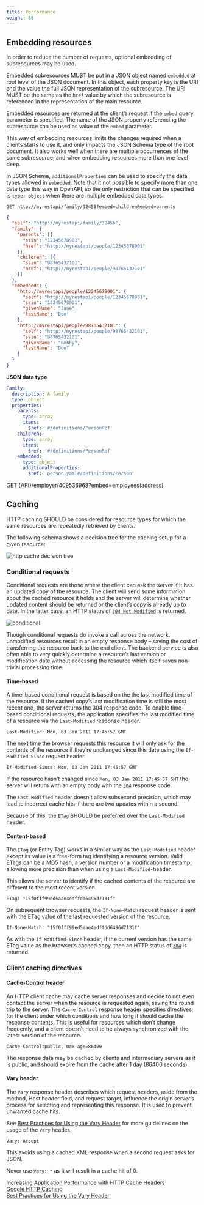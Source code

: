 ```yaml
---
title: Performance
weight: 80
---
```


## Embedding resources

In order to reduce the number of requests, optional embedding of subresources may be used.

Embedded subresources MUST be put in a JSON object named `embedded` at root level of the JSON document.
In this object, each property key is the URI and the value the full JSON representation of the subresource.
The URI MUST be the same as the `href` value by which the subresource is referenced in the representation of the main resource.

Embedded resources are returned at the client’s request if the `embed` query parameter is specified.
The name of the JSON property referencing the subresource can be used as value of the `embed` parameter.

This way of embedding resources limits the changes required when a clients starts to use it, and only impacts the JSON Schema type of the root document.
It also works well when there are multiple occurrences of the same subresource, and when embedding resources more than one level deep.

In JSON Schema, `additionalProperties` can be used to specify the data types allowed in `embedded`.
Note that it not possible to specify more than one data type this way in OpenAPI, so the only restriction that can be specified is `type: object` when there are multiple embedded data types.

`GET http://myrestapi/family/32456?embed=children&embed=parents`

``` JSON
{
  "self": "http://myrestapi/family/32456",
  "family": {
    "parents": [{
      "ssin": "12345678901",
      "href": "http://myrestapi/people/12345678901"
    }],
    "children": [{
      "ssin": "98765432101",
      "href": "http://myrestapi/people/98765432101"
    }]
  },
  "embedded": {
    "http://myrestapi/people/12345678901": {
      "self": "http://myrestapi/people/12345678901",
      "ssin": "12345678901",
      "givenName": "Jane",
      "lastName": "Doe"
    },
    "http://myrestapi/people/98765432101": {
      "self": "http://myrestapi/people/98765432101",
      "ssin": "98765432101",
      "givenName": "Bobby",
      "lastName": "Doe"
    }
  }
}
```

<div class="formalpara-title">

**JSON data type**

</div>

``` YAML
Family:
  description: A family
  type: object
  properties:
    parents:
      type: array
      items:
        $ref: '#/definitions/PersonRef'
    children:
      type: array
      items:
        $ref: '#/definitions/PersonRef'
    embedded:
      type: object
      additionalProperties:
        $ref: 'person.yaml#/definitions/Person'
```

GET {API}/employer/409536968?embed=employees(address)

## Caching

HTTP caching SHOULD be considered for resource types for which the same resources are repeatedly retrieved by clients.

The following schema shows a decision tree for the caching setup for a given resource:

![http cache decision tree](http-cache-decision-tree.png)

### Conditional requests

Conditional requests are those where the client can ask the server if it has an updated copy of the resource.
The client will send some information about the cached resource it holds and the server will determine whether updated content should be returned or the client’s copy is already up to date.
In the latter case, an HTTP status of [`304 Not Modified`](#http-304) is returned.

![conditional](conditional.jpg)

Though conditional requests do invoke a call across the network, unmodified resources result in an empty response body – saving the cost of transferring the resource back to the end client.
The backend service is also often able to very quickly determine a resource’s last version or modification date without accessing the resource which itself saves non-trivial processing time.

#### Time-based

A time-based conditional request is based on the the last modified time of the resource.
If the cached copy’s last modification time is still the most recent one, the server returns the 304 response code.
To enable time-based conditional requests, the application specifies the last modified time of a resource via the `Last-Modified` response header.

    Last-Modified: Mon, 03 Jan 2011 17:45:57 GMT

The next time the browser requests this resource it will only ask for the contents of the resource if they’re unchanged since this date using the `If-Modified-Since` request header

    If-Modified-Since: Mon, 03 Jan 2011 17:45:57 GMT

If the resource hasn’t changed since `Mon, 03 Jan 2011 17:45:57 GMT` the server will return with an empty body with the [`304`](#http-304) response code.

The `Last-Modified` header doesn’t allow subsecond precision, which may lead to incorrect cache hits if there are two updates within a second.

Because of this, the `ETag` SHOULD be preferred over the `Last-Modified` header.

#### Content-based

The `ETag` (or Entity Tag) works in a similar way as the `Last-Modified` header except its value is a free-form tag identifying a resource version.
Valid ETags can be a MD5 hash, a version number or a modification timestamp, allowing more precision than when using a `Last-Modified`-header.

This allows the server to identify if the cached contents of the resource are different to the most recent version.

    ETag: "15f0fff99ed5aae4edffdd6496d7131f"

On subsequent browser requests, the `If-None-Match` request header is sent with the ETag value of the last requested version of the resource.

    If-None-Match: "15f0fff99ed5aae4edffdd6496d7131f"

As with the `If-Modified-Since` header, if the current version has the same ETag value as the browser’s cached copy, then an HTTP status of [`304`](#http-304) is returned.

### Client caching directives

#### Cache-Control header

An HTTP client cache may cache server responses and decide to not even contact the server when the resource is requested again, saving the round trip to the server.
The `Cache-Control` response header specifies directives for the client under which conditions and how long it should cache the response contents.
This is useful for resources which don’t change frequently, and a client doesn’t need to be always synchronized with the latest version of the resource.

    Cache-Control:public, max-age=86400

The response data may be cached by clients and intermediary servers as it is public, and should expire from the cache after 1 day (86400 seconds).

#### Vary header

The `Vary` response header describes which request headers, aside from the method, Host header field, and request target, influence the origin server’s process for selecting and representing this response.
It is used to prevent unwanted cache hits.

See [Best Practices for Using the Vary Header](https://www.fastly.com/blog/best-practices-using-vary-header) for more guidelines on the usage of the `Vary` header.

    Vary: Accept

This avoids using a cached XML response when a second request asks for JSON.

<div class="caution">

Never use `Vary: *` as it will result in a cache hit of 0.

</div>

[Increasing Application Performance with HTTP Cache Headers](https://devcenter.heroku.com/articles/increasing-application-performance-with-http-cache-headers)  
[Google HTTP Caching](https://developers.google.com/web/fundamentals/performance/optimizing-content-efficiency/http-caching?hl=en)  
[Best Practices for Using the Vary Header](https://www.fastly.com/blog/best-practices-using-vary-header)
